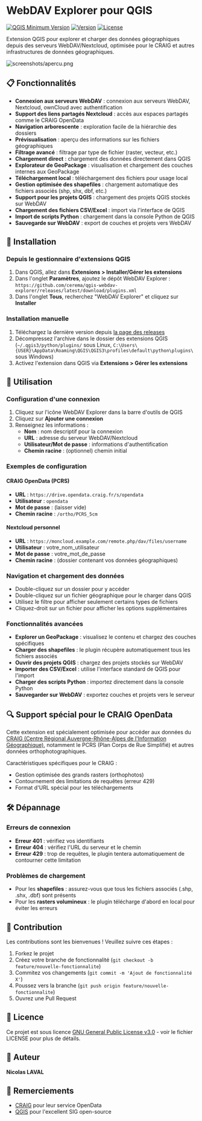 # WebDAV Explorer pour QGIS

[![QGIS Minimum Version](https://img.shields.io/badge/QGIS-3.16+-green.svg)](https://qgis.org/)
[![Version](https://img.shields.io/badge/version-1.0-blue.svg)](https://github.com/cerema/qgis-webdav-explorer)
[![License](https://img.shields.io/badge/license-GPL--3.0-orange.svg)](LICENSE)

Extension QGIS pour explorer et charger des données géographiques depuis des serveurs WebDAV/Nextcloud, optimisée pour le CRAIG et autres infrastructures de données géographiques.

![screenshots/apercu.png](https://docs.numerique.gouv.fr/media/1f66a9f2-df28-4c84-99e9-7703b28848be/attachments/75b5106e-91d4-432c-8cf9-378a64d6c2cd.png)

## 📋 Fonctionnalités

- **Connexion aux serveurs WebDAV** : connexion aux serveurs WebDAV, Nextcloud, ownCloud avec authentification
- **Support des liens partagés Nextcloud** : accès aux espaces partagés comme le CRAIG OpenData
- **Navigation arborescente** : exploration facile de la hiérarchie des dossiers
- **Prévisualisation** : aperçu des informations sur les fichiers géographiques
- **Filtrage avancé** : filtrage par type de fichier (raster, vecteur, etc.)
- **Chargement direct** : chargement des données directement dans QGIS
- **Explorateur de GeoPackage** : visualisation et chargement des couches internes aux GeoPackage
- **Téléchargement local** : téléchargement des fichiers pour usage local
- **Gestion optimisée des shapefiles** : chargement automatique des fichiers associés (shp, shx, dbf, etc.)
- **Support pour les projets QGIS** : chargement des projets QGIS stockés sur WebDAV
- **Chargement des fichiers CSV/Excel** : import via l'interface de QGIS
- **Import de scripts Python** : chargement dans la console Python de QGIS
- **Sauvegarde sur WebDAV** : export de couches et projets vers WebDAV

## 🔧 Installation

### Depuis le gestionnaire d'extensions QGIS

1. Dans QGIS, allez dans **Extensions > Installer/Gérer les extensions**
2. Dans l'onglet **Paramètres**, ajoutez le dépôt WebDAV Explorer : `https://github.com/cerema/qgis-webdav-explorer/releases/latest/download/plugins.xml`
3. Dans l'onglet **Tous**, recherchez "WebDAV Explorer" et cliquez sur **Installer**

### Installation manuelle

1. Téléchargez la dernière version depuis [la page des releases](https://github.com/cerema/qgis-webdav-explorer/releases)
2. Décompressez l'archive dans le dossier des extensions QGIS (`~/.qgis3/python/plugins/` sous Linux, `C:\Users\{USER}\AppData\Roaming\QGIS\QGIS3\profiles\default\python\plugins\` sous Windows)
3. Activez l'extension dans QGIS via **Extensions > Gérer les extensions**

## 🚀 Utilisation

### Configuration d'une connexion

1. Cliquez sur l'icône WebDAV Explorer dans la barre d'outils de QGIS
2. Cliquez sur **Ajouter une connexion**
3. Renseignez les informations :
   - **Nom** : nom descriptif pour la connexion
   - **URL** : adresse du serveur WebDAV/Nextcloud
   - **Utilisateur/Mot de passe** : informations d'authentification
   - **Chemin racine** : (optionnel) chemin initial

### Exemples de configuration

#### CRAIG OpenData (PCRS)

- **URL** : `https://drive.opendata.craig.fr/s/opendata`
- **Utilisateur** : `opendata`
- **Mot de passe** : (laisser vide)
- **Chemin racine** : `/ortho/PCRS_5cm`

#### Nextcloud personnel

- **URL** : `https://moncloud.example.com/remote.php/dav/files/username`
- **Utilisateur** : votre_nom_utilisateur
- **Mot de passe** : votre_mot_de_passe
- **Chemin racine** : (dossier contenant vos données géographiques)

### Navigation et chargement des données

- Double-cliquez sur un dossier pour y accéder
- Double-cliquez sur un fichier géographique pour le charger dans QGIS
- Utilisez le filtre pour afficher seulement certains types de fichiers
- Cliquez-droit sur un fichier pour afficher les options supplémentaires

### Fonctionnalités avancées

- **Explorer un GeoPackage** : visualisez le contenu et chargez des couches spécifiques
- **Charger des shapefiles** : le plugin récupère automatiquement tous les fichiers associés
- **Ouvrir des projets QGIS** : chargez des projets stockés sur WebDAV
- **Importer des CSV/Excel** : utilise l'interface standard de QGIS pour l'import
- **Charger des scripts Python** : importez directement dans la console Python
- **Sauvegarder sur WebDAV** : exportez couches et projets vers le serveur

## 🔍 Support spécial pour le CRAIG OpenData

Cette extension est spécialement optimisée pour accéder aux données du [CRAIG (Centre Régional Auvergne-Rhône-Alpes de l'Information Géographique)](https://www.craig.fr), notamment le PCRS (Plan Corps de Rue Simplifié) et autres données orthophotographiques.

Caractéristiques spécifiques pour le CRAIG :
- Gestion optimisée des grands rasters (orthophotos)
- Contournement des limitations de requêtes (erreur 429)
- Format d'URL spécial pour les téléchargements

## 🛠️ Dépannage

### Erreurs de connexion

- **Erreur 401** : vérifiez vos identifiants
- **Erreur 404** : vérifiez l'URL du serveur et le chemin
- **Erreur 429** : trop de requêtes, le plugin tentera automatiquement de contourner cette limitation

### Problèmes de chargement

- Pour les **shapefiles** : assurez-vous que tous les fichiers associés (.shp, .shx, .dbf) sont présents
- Pour les **rasters volumineux** : le plugin télécharge d'abord en local pour éviter les erreurs

## 📝 Contribution

Les contributions sont les bienvenues ! Veuillez suivre ces étapes :

1. Forkez le projet
2. Créez votre branche de fonctionnalité (`git checkout -b feature/nouvelle-fonctionnalite`)
3. Commitez vos changements (`git commit -m 'Ajout de fonctionnalité X'`)
4. Poussez vers la branche (`git push origin feature/nouvelle-fonctionnalite`)
5. Ouvrez une Pull Request

## 📄 Licence

Ce projet est sous licence [GNU General Public License v3.0](LICENSE) - voir le fichier LICENSE pour plus de détails.

## 👤 Auteur

**Nicolas LAVAL**

## 🙏 Remerciements

- [CRAIG](https://www.craig.fr) pour leur service OpenData
- [QGIS](https://qgis.org) pour l'excellent SIG open-source 
